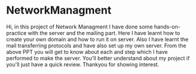 # NetworkManagment
Hi, in this project of Network Managment I have done some hands-on-practice with the server and the mailing part.
Here I have learnt how to create your own domain and how to run it on server.
Also I have learnt the mail transferring protocols and have also set up my own server.
From the above PPT you will get to know about each and step which I have performed to make the server.
You'll better understand about my project if you'll just have a quick review.
Thankyou for showing interest.
